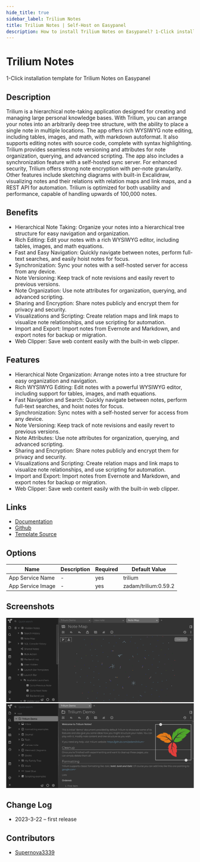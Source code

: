 ```yaml
---
hide_title: true
sidebar_label: Trilium Notes
title: Trilium Notes | Self-Host on Easypanel
description: How to install Trilium Notes on Easypanel? 1-Click installation template for Trilium Notes on Easypanel
---
```


<!-- generated -->

# Trilium Notes

1-Click installation template for Trilium Notes on Easypanel

## Description

Trilium is a hierarchical note-taking application designed for creating and managing large personal knowledge bases. With Trilium, you can arrange your notes into an arbitrarily deep tree structure, with the ability to place a single note in multiple locations. The app offers rich WYSIWYG note editing, including tables, images, and math, with markdown autoformat. It also supports editing notes with source code, complete with syntax highlighting. Trilium provides seamless note versioning and attributes for note organization, querying, and advanced scripting. The app also includes a synchronization feature with a self-hosted sync server. For enhanced security, Trilium offers strong note encryption with per-note granularity. Other features include sketching diagrams with built-in Excalidraw, visualizing notes and their relations with relation maps and link maps, and a REST API for automation. Trilium is optimized for both usability and performance, capable of handling upwards of 100,000 notes.

## Benefits

- Hierarchical Note Taking: Organize your notes into a hierarchical tree structure for easy navigation and organization.
- Rich Editing: Edit your notes with a rich WYSIWYG editor, including tables, images, and math equations.
- Fast and Easy Navigation: Quickly navigate between notes, perform full-text searches, and easily hoist notes for focus.
- Synchronization: Sync your notes with a self-hosted server for access from any device.
- Note Versioning: Keep track of note revisions and easily revert to previous versions.
- Note Organization: Use note attributes for organization, querying, and advanced scripting.
- Sharing and Encryption: Share notes publicly and encrypt them for privacy and security.
- Visualizations and Scripting: Create relation maps and link maps to visualize note relationships, and use scripting for automation.
- Import and Export: Import notes from Evernote and Markdown, and export notes for backup or migration.
- Web Clipper: Save web content easily with the built-in web clipper.

## Features

- Hierarchical Note Organization: Arrange notes into a tree structure for easy organization and navigation.
- Rich WYSIWYG Editing: Edit notes with a powerful WYSIWYG editor, including support for tables, images, and math equations.
- Fast Navigation and Search: Quickly navigate between notes, perform full-text searches, and hoist notes for focus.
- Synchronization: Sync notes with a self-hosted server for access from any device.
- Note Versioning: Keep track of note revisions and easily revert to previous versions.
- Note Attributes: Use note attributes for organization, querying, and advanced scripting.
- Sharing and Encryption: Share notes publicly and encrypt them for privacy and security.
- Visualizations and Scripting: Create relation maps and link maps to visualize note relationships, and use scripting for automation.
- Import and Export: Import notes from Evernote and Markdown, and export notes for backup or migration.
- Web Clipper: Save web content easily with the built-in web clipper.

## Links

- [Documentation](https://github.com/zadam/trilium/wiki)
- [Github](https://github.com/zadam/trilium)
- [Template Source](https://github.com/easypanel-io/templates/tree/main/templates/trilium)

## Options

Name | Description | Required | Default Value
-|-|-|-
App Service Name | - | yes | trilium
App Service Image | - | yes | zadam/trilium:0.59.2

## Screenshots

![Trilium Notes Screenshot](./assets/screenshot1.png)
![Trilium Notes Screenshot](./assets/screenshot2.png)

## Change Log

- 2023-3-22 – first release

## Contributors

- [Supernova3339](https://github.com/Supernova3339)
